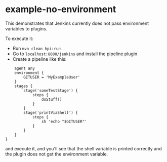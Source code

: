 # example-no-environment

This demonstrates that Jenkins currently does not pass environment variables to plugins. 

To execute it:
- Run `mvn clean hpi:run`
- Go to `localhost:8080/jenkins` and install the pipeline plugin
- Create a pipeline like this:

```pipeline {   
    agent any
    environment {
        GITUSER = 'MyExampleUser'
    }
    stages {
        stage('someTestStage') {
            steps {
                doStuff()
            }
        }
        stage('printViaShell') {
            steps {
                sh 'echo "$GITUSER"'            
            }
        }
    }
}
```

and execute it, and you'll see that the shell variable is printed correctly and the plugin does not get the environment variable.
